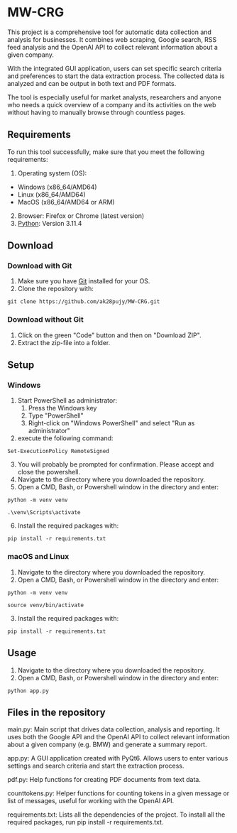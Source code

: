 # MW-CRG
This project is a comprehensive tool for automatic data collection and analysis for businesses. It combines web scraping, Google search, RSS feed analysis and the OpenAI API to collect relevant information about a given company.

With the integrated GUI application, users can set specific search criteria and preferences to start the data extraction process. The collected data is analyzed and can be output in both text and PDF formats.

The tool is especially useful for market analysts, researchers and anyone who needs a quick overview of a company and its activities on the web without having to manually browse through countless pages.
## Requirements
To run this tool successfully, make sure that you meet the following requirements:

1. Operating system (OS):
  - Windows (x86_64/AMD64)
  - Linux (x86_64/AMD64)
  - MacOS (x86_64/AMD64 or ARM)
2. Browser: Firefox or Chrome (latest version)
3. [Python](https://www.python.org/downloads/): Version 3.11.4

## Download
### Download with Git
1. Make sure you have [Git](https://git-scm.com/downloads) installed for your OS.
2. Clone the repository with:
```
git clone https://github.com/ak28pujy/MW-CRG.git
```
### Download without Git
1. Click on the green "Code" button and then on "Download ZIP".
2. Extract the zip-file into a folder.
## Setup
### Windows
1. Start PowerShell as administrator:
     1. Press the Windows key
     2. Type "PowerShell"
     3. Right-click on "Windows PowerShell" and select "Run as administrator"
2. execute the following command:
```
Set-ExecutionPolicy RemoteSigned
```
3. You will probably be prompted for confirmation. Please accept and close the powershell.
4. Navigate to the directory where you downloaded the repository.
5. Open a CMD, Bash, or Powershell window in the directory and enter:
```
python -m venv venv
```
```
.\venv\Scripts\activate
```
6. Install the required packages with:
```
pip install -r requirements.txt
```
### macOS and Linux
1. Navigate to the directory where you downloaded the repository.
2. Open a CMD, Bash, or Powershell window in the directory and enter:
```
python -m venv venv
```
```
source venv/bin/activate
```
3. Install the required packages with:
```
pip install -r requirements.txt
```
## Usage
1. Navigate to the directory where you downloaded the repository.
2. Open a CMD, Bash, or Powershell window in the directory and enter:
```
python app.py
```
## Files in the repository
main.py: Main script that drives data collection, analysis and reporting. It uses both the Google API and the OpenAI API to collect relevant information about a given company (e.g. BMW) and generate a summary report.

app.py: A GUI application created with PyQt6. Allows users to enter various settings and search criteria and start the extraction process.

pdf.py: Help functions for creating PDF documents from text data.

counttokens.py: Helper functions for counting tokens in a given message or list of messages, useful for working with the OpenAI API.

requirements.txt: Lists all the dependencies of the project. To install all the required packages, run pip install -r requirements.txt.
